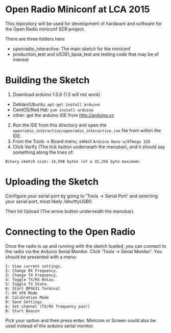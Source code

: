 Open Radio Miniconf at LCA 2015
========================

This repository will be used for development of hardware and software for the Open Radio miniconf SDR project.

There are three folders here
* openradio_interactive: The main sketch for the miniconf
* production_test and si5351_bpsk_test are testing code that may be of interest


Building the Sketch
===================

1. Download arduino 1.0.6 (1.5 will not work)
 * Debian/Ubuntu: ```apt-get install arduino```
 * CentOS/Red Hat: ```yum install arduino```
 * other: get the arduino IDE from http://arduino.cc
2. Run the IDE from this directory and open the ```openradio_interactive/openradio_interactive.ino``` file from within the IDE.
3. From the Tools -> Board menu, select ```Arduino Nano w/ATmega 328```
4. Click Verify (The tick button underneath the menubar), and it should say something along the lines of:
```
Binary sketch size: 14,598 bytes (of a 32,256 byte maximum)
```

Uploading the Sketch
====================

Configure your serial port by going to 'Tools -> Serial Port' and selecting your serial port, most likely /dev/ttyUSB0

Then hit Upload (The arrow button underneath the menubar).


Connecting to the Open Radio
============================

Once the radio is up and running with the sketch loaded, you can connect to the radio via the Arduino Serial Monitor. Click 'Tools -> Serial Monitor'. You should be presented with a menu:

```
1: View current settings.
2: Change RX Frequency.
3: Change TX Frequency.
4: Toggle TX/RX Relay.
5: Toggle TX State.
6: Start BPSK31 Terminal
7: RX VFO Mode
8: Calibration Mode
9: Save Settings
A: Set channel (TX/RX frequency pair)
B: Start Beacon
```

Pick your option and then press enter.  Minicom or Screen could also be used instead of the arduino serial monitor.